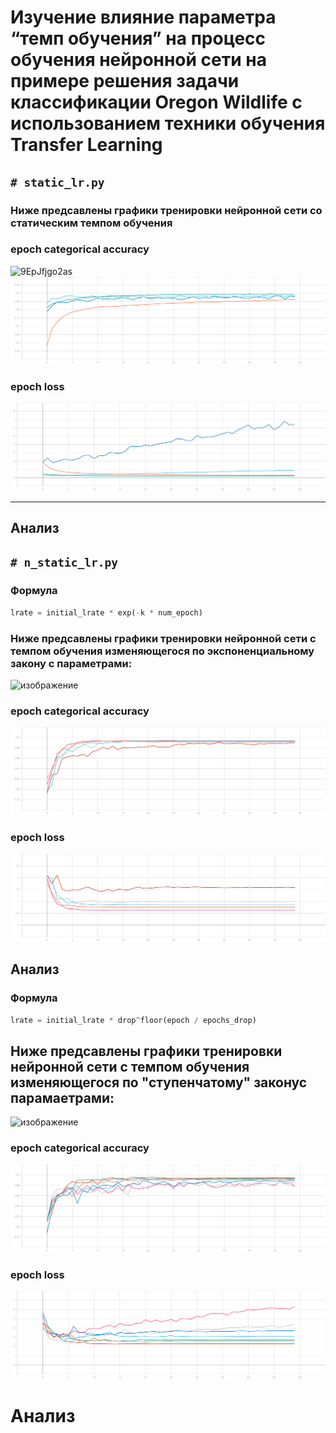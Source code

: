 # Изучение влияние параметра “темп обучения” на процесс обучения нейронной сети на примере решения задачи классификации Oregon Wildlife с использованием техники обучения Transfer Learning
## ```# static_lr.py```
### Ниже предсавлены графики тренировки нейронной сети со статическим темпом обучения 

### epoch categorical accuracy
![9EpJfjgo2as](https://user-images.githubusercontent.com/61012068/111904289-302d6000-8a57-11eb-8238-659a7749af1a.jpg)
![](./graphic/static_categorical_accuracy.svg)
### epoch loss
![](./graphic/static_loss.svg)
***
## Анализ

## ```# n_static_lr.py```

### Формула
```python
lrate = initial_lrate * exp(-k * num_epoch)
```
### Ниже предсавлены графики тренировки нейронной сети с темпом обучения изменяющегося по экспоненциальному закону с параметрами:

![изображение](https://user-images.githubusercontent.com/61012068/111904308-505d1f00-8a57-11eb-92b4-b09483f01d86.png)

### epoch categorical accuracy
![](./graphic/exp_categorical_accuracy.svg)
### epoch loss
![](./graphic/exp_loss.svg)

## Анализ

### Формула
```python
lrate = initial_lrate * drop^floor(epoch / epochs_drop) 
```
## Ниже предсавлены графики тренировки нейронной сети с темпом обучения изменяющегося по "ступенчатому" законус парамаетрами:
![изображение](https://user-images.githubusercontent.com/61012068/111904315-59e68700-8a57-11eb-9088-8b8d958053a3.png)

### epoch categorical accuracy
![](./graphic/step_categorical_accuracy.svg)
### epoch loss
![](./graphic/step_loss.svg)
# Анализ
